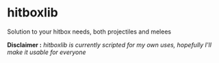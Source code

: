 # hitboxlib
Solution to your hitbox needs, both projectiles and melees

**Disclaimer :**
*hitboxlib is currently scripted for my own uses, hopefully I'll make it usable for everyone*
